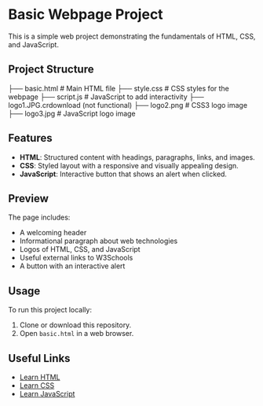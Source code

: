 # Basic Webpage Project
This is a simple web project demonstrating the fundamentals of HTML, CSS, and JavaScript.

## Project Structure
├── basic.html # Main HTML file
├── style.css # CSS styles for the webpage
├── script.js # JavaScript to add interactivity
├── logo1.JPG.crdownload (not functional)
├── logo2.png # CSS3 logo image
├── logo3.jpg # JavaScript logo image

## Features
- **HTML**: Structured content with headings, paragraphs, links, and images.
- **CSS**: Styled layout with a responsive and visually appealing design.
- **JavaScript**: Interactive button that shows an alert when clicked.

## Preview
The page includes:
- A welcoming header
- Informational paragraph about web technologies
- Logos of HTML, CSS, and JavaScript
- Useful external links to W3Schools
- A button with an interactive alert

## Usage
To run this project locally:
1. Clone or download this repository.
2. Open `basic.html` in a web browser.

## Useful Links
- [Learn HTML](https://www.w3schools.com/html/)
- [Learn CSS](https://www.w3schools.com/css/)
- [Learn JavaScript](https://www.w3schools.com/js/)

